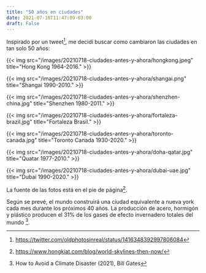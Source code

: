 ```yaml
---
title: "50 años en ciudades"
date: 2021-07-18T11:47:09-03:00
draft: False
---
```


Inspirado por un tweet[^3], me decidí buscar como cambiaron las ciudades en tan solo 50 años:

{{< img src="/images/20210718-ciudades-antes-y-ahora/hongkong.jpeg" title="Hong Kong 1964-2016." >}}

{{< img src="/images/20210718-ciudades-antes-y-ahora/shangai.png" title="Shangai 1990-2010." >}}

{{< img src="/images/20210718-ciudades-antes-y-ahora/shenzhen-china.jpg" title="Shenzhen 1980-2011." >}}



{{< img src="/images/20210718-ciudades-antes-y-ahora/fortaleza-brazil.jpg" title="Fortaleza Brasil." >}}

{{< img src="/images/20210718-ciudades-antes-y-ahora/toronto-canada.jpg" title="Toronto Canada 1930-2020." >}}


{{< img src="/images/20210718-ciudades-antes-y-ahora/doha-qatar.jpg" title="Quatar 1977-2010." >}}

{{< img src="/images/20210718-ciudades-antes-y-ahora/dubai-uae.jpg" title="Dubai 1990-2020." >}}

La fuente de las fotos está en el pie de página[^2].

Según se prevé, el mundo construirá una ciudad equivalente a nueva york cada mes durante los próximos 40 años.
La producción de acero, hormigón y plástico producen el 31% de los gases de efecto invernadero totales del mundo [^1].

[^1]: How to Avoid a Climate Disaster (2021), Bill Gates
[^2]: https://www.hongkiat.com/blog/world-skylines-then-now/
[^3]: https://twitter.com/oldphotosinreal/status/1416348392997806084